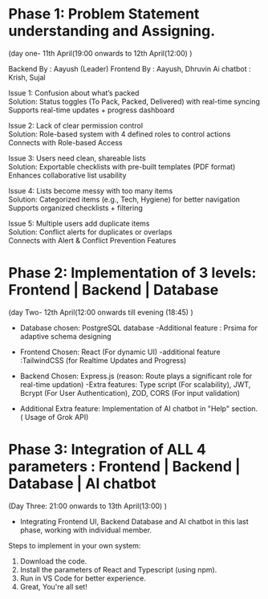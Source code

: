 

# Phase 1: Problem Statement understanding and Assigning.

(day one- 11th April(19:00 onwards to 12th April(12:00) )

Backend By : Aayush (Leader)
Frontend By : Aayush, Dhruvin
Ai chatbot : Krish, Sujal

Issue 1: Confusion about what’s packed  
 Solution: Status toggles (To Pack, Packed, Delivered) with real-time syncing  
 Supports real-time updates + progress dashboard

Issue 2: Lack of clear permission control  
 Solution: Role-based system with 4 defined roles to control actions  
 Connects with Role-based Access

Issue 3: Users need clean, shareable lists  
 Solution: Exportable checklists with pre-built templates (PDF format)  
 Enhances collaborative list usability

Issue 4: Lists become messy with too many items  
 Solution: Categorized items (e.g., Tech, Hygiene) for better navigation  
 Supports organized checklists + filtering

Issue 5: Multiple users add duplicate items  
 Solution: Conflict alerts for duplicates or overlaps  
 Connects with Alert & Conflict Prevention Features

# Phase 2: Implementation of 3 levels: Frontend | Backend | Database

(day Two- 12th April(12:00 onwards till evening (18:45) )

- Database chosen: PostgreSQL database 
-Additional feature : Prsima for adaptive schema designing

- Frontend Chosen: React (For dynamic UI)
-additional feature :TailwindCSS (for Realtime Updates and Progress)

- Backend Chosen: Express.js (reason: Route plays a significant role for real-time updation)
-Extra features: Type script (For scalability), JWT, Bcrypt (For User Authentication), ZOD, CORS (For input validation)

- Additional Extra feature: Implementation of AI chatbot in "Help" section. ( Usage of Grok API)


# Phase 3: Integration of ALL 4 parameters : Frontend | Backend | Database | AI chatbot

(Day Three: 21:00 onwards to 13th April(13:00) ) 
- Integrating Frontend UI, Backend Database and AI chatbot in this last phase, working with individual member.

Steps to implement in your own system:
1. Download the code.
2. Install the parameters of React and Typescript (using npm).
3. Run in VS Code for better experience.
4. Great, You're all set!
